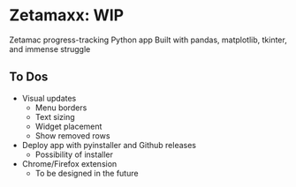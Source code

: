 # Zetamaxx: WIP
Zetamac progress-tracking Python app
Built with pandas, matplotlib, tkinter, and immense struggle
## To Dos
- Visual updates
    - Menu borders
    - Text sizing
    - Widget placement
    - Show removed rows
- Deploy app with pyinstaller and Github releases
    - Possibility of installer
- Chrome/Firefox extension
    - To be designed in the future